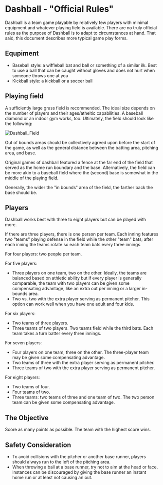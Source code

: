 # Dashball - "Official Rules"

Dashball is a team game playable by relatively few players with minimal equipment and whatever playing field is available. There are no truly official rules as the purpose of Dashball is to adapt to circumstances at hand. That said, this document describes more typical game play forms.

## Equpiment
* Baseball style: a wiffleball bat and ball or something of a similar ilk. Best to use a ball that can be caught without gloves and does not hurt when someone throws one at you
* Kickball style: a kickball or a soccer ball

## Playing field
A sufficiently large grass field is recommended. The ideal size depends on the number of players and their ages/atheltic capabilities. A baseball diamond or an indoor gym works, too. Ultimately, the field should look like the following:

![Dashball_Field](https://user-images.githubusercontent.com/990052/120408149-6c652280-c31c-11eb-9ee2-2441bfb31fea.png)

Out of bounds areas should be collectively agreed upon before the start of the game, as well as the general distance between the batting area, pitching area, and base. 

Original games of dashball featured a fence at the far end of the field that served as the home run boundary and the base. Alternatively, the field can be more akin to a baseball field where the (second) base is somewhat in the middle of the playing field.

Generally, the wider the "in bounds" area of the field, the farther back the base should be.

## Players
Dashball works best with three to eight players but can be played with more.

If there are three players, there is one person per team. Each inning features two "teams" playing defense in the field while the other "team" bats; after each inning the teams rotate so each team bats every three innings.

For four players: two people per team.

For five players: 
* Three players on one team, two on the other. Ideally, the teams are balanced based on athletic ability but if every player is generally comparable, the team with two players can be given some compensating advantage, like an extra out per inning or a larger in-bounds area.
* Two vs. two with the extra player serving as permanent pitcher. This option can work well when you have one adult and four kids.

For six players:
* Two teams of three players.
* Three teams of two players. Two teams field while the third bats. Each team takes a turn batter every three innings.

For seven players:
* Four players on one team, three on the other. The three-player team may be given some compensating advantage.
* Two teams of three with the extra player serving as permanent pitcher.
* Three teams of two with the extra player serving as permanent pitcher.

For eight players:
* Two teams of four.
* Four teams of two.
* Three teams: two teams of three and one team of two. The two person team can be given some compensating advantage.

## The Objective
Score as many points as possible. The team with the highest score wins.

## Safety Consideration
* To avoid collisions with the pitcher or another base runner, players should always run to the left of the pitching area.
* When throwing a ball at a base runner, try not to aim at the head or face. Instances can be discouraged by giving the base runner an instant home run or at least not causing an out.
